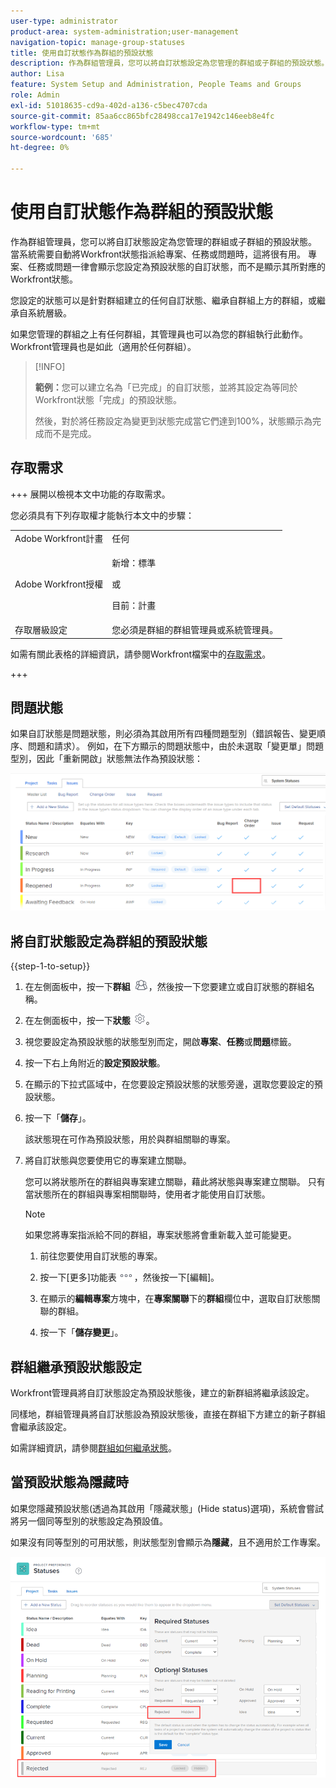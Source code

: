 ```yaml
---
user-type: administrator
product-area: system-administration;user-management
navigation-topic: manage-group-statuses
title: 使用自訂狀態作為群組的預設狀態
description: 作為群組管理員，您可以將自訂狀態設定為您管理的群組或子群組的預設狀態。
author: Lisa
feature: System Setup and Administration, People Teams and Groups
role: Admin
exl-id: 51018635-cd9a-402d-a136-c5bec4707cda
source-git-commit: 85aa6cc865bfc28498cca17e1942c146eeb8e4fc
workflow-type: tm+mt
source-wordcount: '685'
ht-degree: 0%

---
```


# 使用自訂狀態作為群組的預設狀態

作為群組管理員，您可以將自訂狀態設定為您管理的群組或子群組的預設狀態。 當系統需要自動將Workfront狀態指派給專案、任務或問題時，這將很有用。 專案、任務或問題一律會顯示您設定為預設狀態的自訂狀態，而不是顯示其所對應的Workfront狀態。

您設定的狀態可以是針對群組建立的任何自訂狀態、繼承自群組上方的群組，或繼承自系統層級。

如果您管理的群組之上有任何群組，其管理員也可以為您的群組執行此動作。 Workfront管理員也是如此（適用於任何群組）。

>[!INFO]
>
>**範例：**&#x200B;您可以建立名為「已完成」的自訂狀態，並將其設定為等同於Workfront狀態「完成」的預設狀態。
>
>然後，對於將任務設定為變更到狀態完成當它們達到100%，狀態顯示為完成而不是完成。

## 存取需求

+++ 展開以檢視本文中功能的存取需求。

您必須具有下列存取權才能執行本文中的步驟：

<table style="table-layout:auto"> 
 <col> 
 <col> 
 <tbody> 
  <tr> 
   <td role="rowheader">Adobe Workfront計畫</td> 
   <td>任何</td> 
  </tr> 
  <tr> 
  <tr> 
   <td role="rowheader">Adobe Workfront授權</td> 
   <td><p>新增：標準</p>
       <p>或</p>
       <p>目前：計畫</p></td>
  </tr> 
  </tr> 
  <tr> 
   <td role="rowheader">存取層級設定</td> 
   <td>您必須是群組的群組管理員或系統管理員。</td>
  </tr> 
 </tbody> 
</table>

如需有關此表格的詳細資訊，請參閱Workfront檔案中的[存取需求](/help/quicksilver/administration-and-setup/add-users/access-levels-and-object-permissions/access-level-requirements-in-documentation.md)。

+++

## 問題狀態

如果自訂狀態是問題狀態，則必須為其啟用所有四種問題型別（錯誤報告、變更順序、問題和請求）。 例如，在下方顯示的問題狀態中，由於未選取「變更單」問題型別，因此「重新開啟」狀態無法作為預設狀態：

![所有問題型別已啟用](assets/all-4-issue-types-enabled.png)

## 將自訂狀態設定為群組的預設狀態

{{step-1-to-setup}}

1. 在左側面板中，按一下&#x200B;**群組** ![群組](assets/groups-icon.png)，然後按一下您要建立或自訂狀態的群組名稱。
1. 在左側面板中，按一下&#x200B;**狀態** ![齒輪設定圖示](assets/gear-icon-settings.png)。
1. 視您要設定為預設狀態的狀態型別而定，開啟&#x200B;**專案**、**任務**&#x200B;或&#x200B;**問題**&#x200B;標籤。
1. 按一下右上角附近的&#x200B;**設定預設狀態**。
1. 在顯示的下拉式區域中，在您要設定預設狀態的狀態旁邊，選取您要設定的預設狀態。
1. 按一下「**儲存**」。

   該狀態現在可作為預設狀態，用於與群組關聯的專案。

1. 將自訂狀態與您要使用它的專案建立關聯。

   您可以將狀態所在的群組與專案建立關聯，藉此將狀態與專案建立關聯。 只有當狀態所在的群組與專案相關聯時，使用者才能使用自訂狀態。

   >[!NOTE]
   >
   >如果您將專案指派給不同的群組，專案狀態將會重新載入並可能變更。

   1. 前往您要使用自訂狀態的專案。
   1. 按一下[更多]功能表![更多圖示](assets/more-icon.png)，然後按一下[編輯]&#x200B;**&#x200B;**。
   1. 在顯示的&#x200B;**編輯專案**&#x200B;方塊中，在&#x200B;**專案關聯**&#x200B;下的&#x200B;**群組**&#x200B;欄位中，選取自訂狀態關聯的群組。

   1. 按一下「**儲存變更**」。

## 群組繼承預設狀態設定

Workfront管理員將自訂狀態設定為預設狀態後，建立的新群組將繼承該設定。

同樣地，群組管理員將自訂狀態設為預設狀態後，直接在群組下方建立的新子群組會繼承該設定。

如需詳細資訊，請參閱[群組如何繼承狀態](../../../administration-and-setup/manage-groups/manage-group-statuses/how-groups-inherit-statuses.md)。

## 當預設狀態為隱藏時

如果您隱藏預設狀態(透過為其啟用「隱藏狀態」(Hide status)選項)，系統會嘗試將另一個同等型別的狀態設定為預設值。

如果沒有同等型別的可用狀態，則狀態型別會顯示為&#x200B;**隱藏**，且不適用於工作專案。

![沒有可用的狀態](assets/when-hide-default-status-no-equivalent.png)
